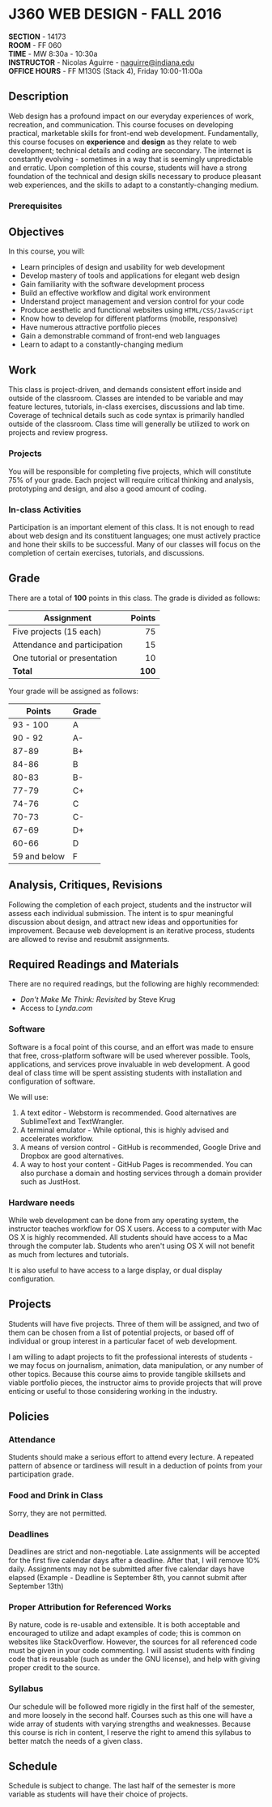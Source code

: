 # J360 WEB DESIGN - FALL 2016

**SECTION** - 14173  
**ROOM** - FF 060  
**TIME** - MW 8:30a - 10:30a  
**INSTRUCTOR** - Nicolas Aguirre - naguirre@indiana.edu  
**OFFICE HOURS** - FF M130S (Stack 4), Friday 10:00-11:00a 

## Description
Web design has a profound impact on our everyday experiences of work, recreation, and communication. This course focuses on developing practical, marketable skills for front-end web development. Fundamentally, this course focuses on **experience** and **design** as they relate to web development; technical details and coding are secondary. The internet is constantly evolving - sometimes in a way that is seemingly unpredictable and erratic. Upon completion of this course, students will have a strong foundation of the technical and design skills necessary to produce pleasant web experiences, and the skills to adapt to a constantly-changing medium.

### Prerequisites


## Objectives
In this course, you will:

 * Learn principles of design and usability for web development
 * Develop mastery of tools and applications for elegant web design
 * Gain familiarity with the software development process
 * Build an effective workflow and digital work environment
 * Understand project management and version control for your code
 * Produce aesthetic and functional websites using `HTML/CSS/JavaScript`
 * Know how to develop for different platforms (mobile, responsive)
 * Have numerous attractive portfolio pieces
 * Gain a demonstrable command of front-end web languages
 * Learn to adapt to a constantly-changing medium

## Work
This class is project-driven, and demands consistent effort inside and outside of the classroom. Classes are intended to be variable and may feature lectures, tutorials, in-class exercises, discussions and lab time. Coverage of technical details such as code syntax is primarily handled outside of the classroom. Class time will generally be utilized to work on projects and review progress.

### Projects
You will be responsible for completing five projects, which will constitute 75% of your grade. Each project will require critical thinking and analysis, prototyping and design, and also a good amount of coding.

### In-class Activities
Participation is an important element of this class. It is not enough to read about web design and its constituent languages; one must actively practice and hone their skills to be successful. Many of our classes will focus on the completion of certain exercises, tutorials, and discussions. 

## Grade

There are a total of **100** points in this class. The grade is divided as follows:

| Assignment    |     Points    |
| ------------- |--------------:| 
| Five projects (15 each)     | 75 | 
| Attendance and participation      | 15      | 
| One tutorial or presentation | 10      | 
| **Total** | **100** |

Your grade will be assigned as follows:

|Points|Grade|
| ---- | --- |
| 93 - 100 | A |
| 90 - 92 | A- |
| 87-89 | B+ |
| 84-86|B|
|80-83|B-|
|77-79|C+|
|74-76|C|
|70-73|C-|
|67-69|D+|
|60-66|D|
|59 and below|F|

## Analysis, Critiques, Revisions  
Following the completion of each project, students and the instructor will assess each individual submission. The intent is to spur meaningful discussion about design, and attract new ideas and opportunities for improvement. Because web development is an iterative process, students are allowed to revise and resubmit assignments. 



## Required Readings and Materials

There are no required readings, but the following are highly recommended:

 * *Don't Make Me Think: Revisited* by Steve Krug
 * Access to *Lynda.com*

### Software
Software is a focal point of this course, and an effort was made to ensure that free, cross-platform software will be used wherever possible. Tools, applications, and services prove invaluable in web development. A good deal of class time will be spent assisting students with installation and configuration of software.  

We will use:  

 1. A text editor - Webstorm is recommended. Good alternatives are SublimeText and TextWrangler.  
 2. A terminal emulator - While optional, this is highly advised and accelerates workflow.  
 3. A means of version control - GitHub is recommended, Google Drive and Dropbox are good alternatives.  
 4. A way to host your content - GitHub Pages is recommended. You can also purchase a domain and hosting services through a domain provider such as JustHost.  

### Hardware needs  
While web development can be done from any operating system, the instructor teaches workflow for OS X users. Access to a computer with Mac OS X is highly recommended. All students should have access to a Mac through the computer lab. Students who aren't using OS X will not benefit as much from lectures and tutorials. 

It is also useful to have access to a large display, or dual display configuration. 

## Projects

Students will have five projects. Three of them will be assigned, and two of them can be chosen from a list of potential projects, or based off of individual or group interest in a particular facet of web development.

I am willing to adapt projects to fit the professional interests of students - we may focus on journalism, animation, data manipulation, or any number of other topics. Because this course aims to provide tangible skillsets and viable portfolio pieces, the instructor aims to provide projects that will prove enticing or useful to those considering working in the industry.

## Policies

### Attendance
Students should make a serious effort to attend every lecture. A repeated pattern of absence or tardiness will result in a deduction of points from your participation grade.

### Food and Drink in Class
Sorry, they are not permitted.

### Deadlines
Deadlines are strict and non-negotiable. Late assignments will be accepted for the first five calendar days after a deadline. After that, I will remove 10% daily. Assignments may not be submitted after five calendar days have elapsed (Example - Deadline is September 8th, you cannot submit after September 13th)

### Proper Attribution for Referenced Works
By nature, code is re-usable and extensible. It is both acceptable and encouraged to utilize and adapt examples of code; this is common on websites like StackOverflow. However, the sources for all referenced code must be given in your code commenting. I will assist students with finding code that is reusable (such as under the GNU license), and help with giving proper credit to the source.

### Syllabus
Our schedule will be followed more rigidly in the first half of the semester, and more loosely in the second half. Courses such as this one will have a wide array of students with varying strengths and weaknesses. Because this course is rich in content, I reserve the right to amend this syllabus to better match the needs of a given class. 


## Schedule
Schedule is subject to change. The last half of the semester is more variable as students will have their choice of projects.

